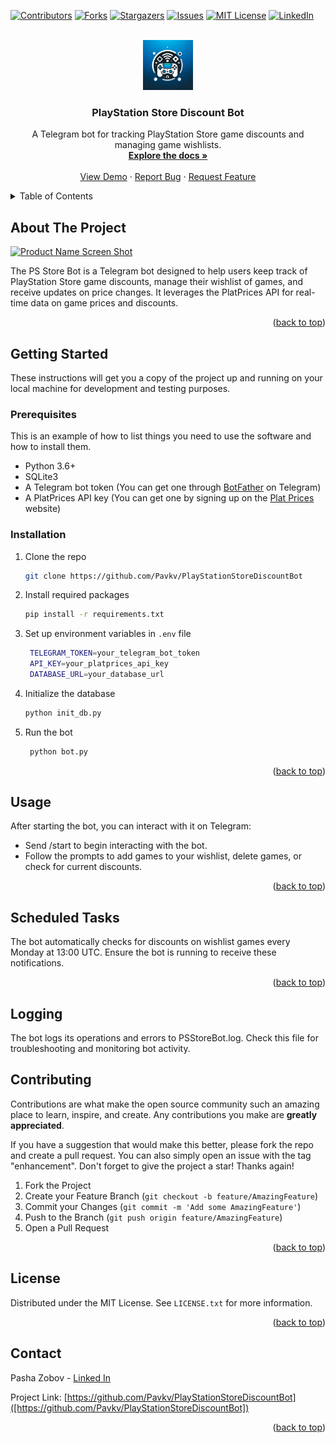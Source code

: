 <a name="readme-top"></a>

[![Contributors][contributors-shield]][contributors-url]
[![Forks][forks-shield]][forks-url]
[![Stargazers][stars-shield]][stars-url]
[![Issues][issues-shield]][issues-url]
[![MIT License][license-shield]][license-url]
[![LinkedIn][linkedin-shield]][linkedin-url]



<!-- PROJECT LOGO -->
<br />
<div align="center">
  <a href="https://github.com/Pavkv/PlayStationStoreDiscountBot">
    <img src="images/logo.webp" alt="Logo" width="80" height="80">
  </a>

<h3 align="center">PlayStation Store Discount Bot</h3>

  <p align="center">
    A Telegram bot for tracking PlayStation Store game discounts and managing game wishlists.
    <br />
    <a href="https://github.com/Pavkv/PlayStationStoreDiscountBot"><strong>Explore the docs »</strong></a>
    <br />
    <br />
    <a href="https://github.com/Pavkv/PlayStationStoreDiscountBot">View Demo</a>
    ·
    <a href="https://github.com/Pavkv/PlayStationStoreDiscountBot/issues">Report Bug</a>
    ·
    <a href="https://github.com/Pavkv/PlayStationStoreDiscountBot/issues">Request Feature</a>
  </p>
</div>



<!-- TABLE OF CONTENTS -->
<details>
  <summary>Table of Contents</summary>
  <ol>
    <li>
      <a href="#about-the-project">About The Project</a>
      <ul>
        <li><a href="#built-with">Built With</a></li>
      </ul>
    </li>
    <li>
      <a href="#getting-started">Getting Started</a>
      <ul>
        <li><a href="#prerequisites">Prerequisites</a></li>
        <li><a href="#installation">Installation</a></li>
      </ul>
    </li>
    <li><a href="#usage">Usage</a></li>
    <li><a href="#roadmap">Roadmap</a></li>
    <li><a href="#contributing">Contributing</a></li>
    <li><a href="#license">License</a></li>
    <li><a href="#contact">Contact</a></li>
    <li><a href="#acknowledgments">Acknowledgments</a></li>
  </ol>
</details>



<!-- ABOUT THE PROJECT -->
## About The Project

[![Product Name Screen Shot][product-screenshot]]()

The PS Store Bot is a Telegram bot designed to help users keep track of PlayStation Store game discounts, manage their wishlist of games, and receive updates on price changes. It leverages the PlatPrices API for real-time data on game prices and discounts.

<p align="right">(<a href="#readme-top">back to top</a>)</p>



<!-- GETTING STARTED -->
## Getting Started

These instructions will get you a copy of the project up and running on your local machine for development and testing purposes.

### Prerequisites

This is an example of how to list things you need to use the software and how to install them.
* Python 3.6+
* SQLite3
* A Telegram bot token (You can get one through <a href="https://t.me/BotFather">BotFather</a> on Telegram)
* A PlatPrices API key (You can get one by signing up on the <a href="#https://platprices.com/developers.php">Plat Prices</a> website)

### Installation

1. Clone the repo
   ```sh
   git clone https://github.com/Pavkv/PlayStationStoreDiscountBot
   ```
3. Install required packages
   ```sh
   pip install -r requirements.txt
   ```
4. Set up environment variables in `.env` file
   ```sh
    TELEGRAM_TOKEN=your_telegram_bot_token
    API_KEY=your_platprices_api_key
    DATABASE_URL=your_database_url
   ```
5. Initialize the database
   ```sh
   python init_db.py
   ```
6. Run the bot
   ```sh
    python bot.py
    ```

<p align="right">(<a href="#readme-top">back to top</a>)</p>

<!-- USAGE EXAMPLES -->
## Usage

After starting the bot, you can interact with it on Telegram:

* Send /start to begin interacting with the bot.
* Follow the prompts to add games to your wishlist, delete games, or check for current discounts.

<p align="right">(<a href="#readme-top">back to top</a>)</p>

<!-- Scheduled Tasks -->
## Scheduled Tasks

The bot automatically checks for discounts on wishlist games every Monday at 13:00 UTC. Ensure the bot is running to receive these notifications.

<p align="right">(<a href="#readme-top">back to top</a>)</p>

<!-- Logging -->
## Logging

The bot logs its operations and errors to PSStoreBot.log. Check this file for troubleshooting and monitoring bot activity.

<!-- CONTRIBUTING -->
## Contributing

Contributions are what make the open source community such an amazing place to learn, inspire, and create. Any contributions you make are **greatly appreciated**.

If you have a suggestion that would make this better, please fork the repo and create a pull request. You can also simply open an issue with the tag "enhancement".
Don't forget to give the project a star! Thanks again!

1. Fork the Project
2. Create your Feature Branch (`git checkout -b feature/AmazingFeature`)
3. Commit your Changes (`git commit -m 'Add some AmazingFeature'`)
4. Push to the Branch (`git push origin feature/AmazingFeature`)
5. Open a Pull Request

<p align="right">(<a href="#readme-top">back to top</a>)</p>



<!-- LICENSE -->
## License

Distributed under the MIT License. See `LICENSE.txt` for more information.

<p align="right">(<a href="#readme-top">back to top</a>)</p>



<!-- CONTACT -->
## Contact

Pasha Zobov - [Linked In](https://www.linkedin.com/in/pavel-zobov-3a6365230/)

Project Link: [https://github.com/Pavkv/PlayStationStoreDiscountBot]([https://github.com/Pavkv/PlayStationStoreDiscountBot])

<p align="right">(<a href="#readme-top">back to top</a>)</p>


<!-- MARKDOWN LINKS & IMAGES -->
<!-- https://www.markdownguide.org/basic-syntax/#reference-style-links -->
[contributors-shield]: https://img.shields.io/github/contributors/Pavkv/PlayStationStoreDiscountBot.svg?style=for-the-badge
[contributors-url]: https://github.com/Pavkv/PlayStationStoreDiscountBot/graphs/contributors
[forks-shield]: https://img.shields.io/github/forks/Pavkv/PlayStationStoreDiscountBot.svg?style=for-the-badge
[forks-url]: https://github.com/Pavkv/PlayStationStoreDiscountBot/network/members
[stars-shield]: https://img.shields.io/github/stars/Pavkv/PlayStationStoreDiscountBot.svg?style=for-the-badge
[stars-url]: https://github.com/Pavkv/PlayStationStoreDiscountBot/stargazers
[issues-shield]: https://img.shields.io/github/issues/Pavkv/PlayStationStoreDiscountBot.svg?style=for-the-badge
[issues-url]: https://github.com/Pavkv/PlayStationStoreDiscountBot/issues
[license-shield]: https://img.shields.io/github/license/Pavkv/PlayStationStoreDiscountBot.svg?style=for-the-badge
[license-url]: https://github.com/Pavkv/PlayStationStoreDiscountBot/blob/master/LICENSE.txt
[linkedin-shield]: https://img.shields.io/badge/-LinkedIn-black.svg?style=for-the-badge&logo=linkedin&colorB=555
[linkedin-url]: https://www.linkedin.com/in/pavel-zobov-3a6365230/
[product-screenshot]: images\example%20screenshot.png
